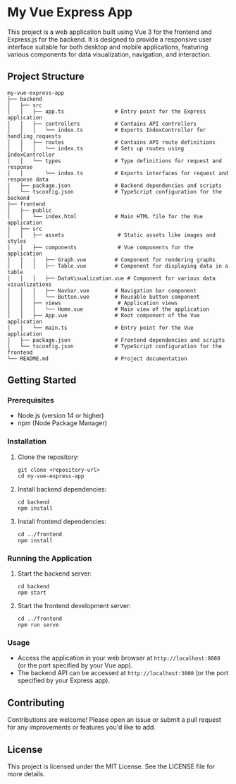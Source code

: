 # My Vue Express App

This project is a web application built using Vue 3 for the frontend and Express.js for the backend. It is designed to provide a responsive user interface suitable for both desktop and mobile applications, featuring various components for data visualization, navigation, and interaction.

## Project Structure

```
my-vue-express-app
├── backend
│   ├── src
│   │   ├── app.ts                # Entry point for the Express application
│   │   ├── controllers           # Contains API controllers
│   │   │   └── index.ts          # Exports IndexController for handling requests
│   │   ├── routes                # Contains API route definitions
│   │   │   └── index.ts          # Sets up routes using IndexController
│   │   └── types                 # Type definitions for request and response
│   │       └── index.ts          # Exports interfaces for request and response data
│   ├── package.json              # Backend dependencies and scripts
│   └── tsconfig.json             # TypeScript configuration for the backend
├── frontend
│   ├── public
│   │   └── index.html            # Main HTML file for the Vue application
│   ├── src
│   │   ├── assets                 # Static assets like images and styles
│   │   ├── components             # Vue components for the application
│   │   │   ├── Graph.vue         # Component for rendering graphs
│   │   │   ├── Table.vue         # Component for displaying data in a table
│   │   │   ├── DataVisualization.vue # Component for various data visualizations
│   │   │   ├── Navbar.vue        # Navigation bar component
│   │   │   └── Button.vue        # Reusable button component
│   │   ├── views                  # Application views
│   │   │   └── Home.vue          # Main view of the application
│   │   ├── App.vue               # Root component of the Vue application
│   │   └── main.ts               # Entry point for the Vue application
│   ├── package.json              # Frontend dependencies and scripts
│   └── tsconfig.json             # TypeScript configuration for the frontend
└── README.md                     # Project documentation
```

## Getting Started

### Prerequisites

- Node.js (version 14 or higher)
- npm (Node Package Manager)

### Installation

1. Clone the repository:
   ```
   git clone <repository-url>
   cd my-vue-express-app
   ```

2. Install backend dependencies:
   ```
   cd backend
   npm install
   ```

3. Install frontend dependencies:
   ```
   cd ../frontend
   npm install
   ```

### Running the Application

1. Start the backend server:
   ```
   cd backend
   npm start
   ```

2. Start the frontend development server:
   ```
   cd ../frontend
   npm run serve
   ```

### Usage

- Access the application in your web browser at `http://localhost:8080` (or the port specified by your Vue app).
- The backend API can be accessed at `http://localhost:3000` (or the port specified by your Express app).

## Contributing

Contributions are welcome! Please open an issue or submit a pull request for any improvements or features you'd like to add.

## License

This project is licensed under the MIT License. See the LICENSE file for more details.